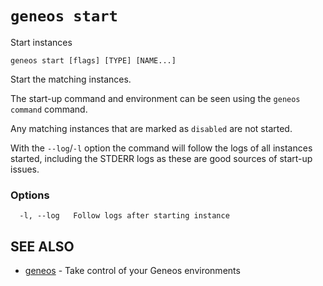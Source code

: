 # `geneos start`

Start instances

```text
geneos start [flags] [TYPE] [NAME...]
```

Start the matching instances.

The start-up command and environment can be seen using the `geneos
command` command.

Any matching instances that are marked as `disabled` are not started.

With the `--log`/`-l` option the command will follow the logs of all
instances started, including the STDERR logs as these are good sources
of start-up issues.

### Options

```text
  -l, --log   Follow logs after starting instance
```

## SEE ALSO

* [geneos](geneos.md)	 - Take control of your Geneos environments
